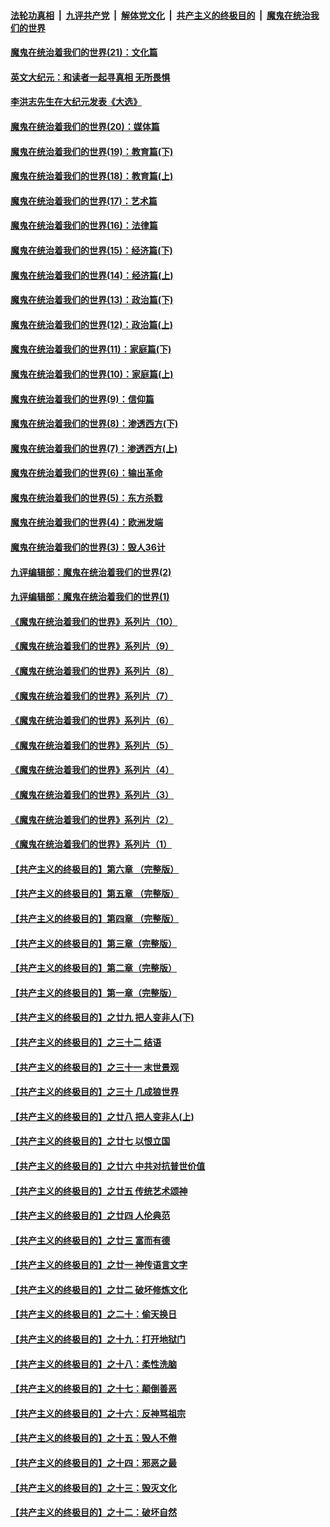 ####  [法轮功真相](../../../../basic/blob/master/README.md?t=01060231) &nbsp;|&nbsp; [九评共产党](../../../../9ping.md/blob/master/README.md?t=01060231) &nbsp;|&nbsp; [解体党文化](../../../../jtdwh.md/blob/master/README.md?t=01060231)  &nbsp;|&nbsp; [共产主义的终极目的](../../../../gczydzjmd.md/blob/master/README.md?t=01060231) &nbsp;|&nbsp; [魔鬼在统治我们的世界](../../../../mgztzwmdsj.md/blob/master/README.md?t=01060231) 

#### [魔鬼在统治着我们的世界(21)：文化篇](../pages/nsc422/n10597706.md?t=01060231) 

#### [英文大纪元：和读者一起寻真相 无所畏惧](../pages/nsc422/n12542027.md?t=01060231) 

#### [李洪志先生在大纪元发表《大选》](../pages/nsc422/n12534746.md?t=01060231) 

#### [魔鬼在统治着我们的世界(20)：媒体篇](../pages/nsc422/n10586579.md?t=01060231) 

#### [魔鬼在统治着我们的世界(19)：教育篇(下)](../pages/nsc422/n10564808.md?t=01060231) 

#### [魔鬼在统治着我们的世界(18)：教育篇(上)](../pages/nsc422/n10526970.md?t=01060231) 

#### [魔鬼在统治着我们的世界(17)：艺术篇](../pages/nsc422/n10499093.md?t=01060231) 

#### [魔鬼在统治着我们的世界(16)：法律篇](../pages/nsc422/n10485969.md?t=01060231) 

#### [魔鬼在统治着我们的世界(15)：经济篇(下)](../pages/nsc422/n10469975.md?t=01060231) 

#### [魔鬼在统治着我们的世界(14)：经济篇(上)](../pages/nsc422/n10457370.md?t=01060231) 

#### [魔鬼在统治着我们的世界(13)：政治篇(下)](../pages/nsc422/n10448270.md?t=01060231) 

#### [魔鬼在统治着我们的世界(12)：政治篇(上)](../pages/nsc422/n10444576.md?t=01060231) 

#### [魔鬼在统治着我们的世界(11)：家庭篇(下)](../pages/nsc422/n10440961.md?t=01060231) 

#### [魔鬼在统治着我们的世界(10)：家庭篇(上)](../pages/nsc422/n10435448.md?t=01060231) 

#### [魔鬼在统治着我们的世界(9)：信仰篇](../pages/nsc422/n10432159.md?t=01060231) 

#### [魔鬼在统治着我们的世界(8)：渗透西方(下)](../pages/nsc422/n10429603.md?t=01060231) 

#### [魔鬼在统治着我们的世界(7)：渗透西方(上)](../pages/nsc422/n10426013.md?t=01060231) 

#### [魔鬼在统治着我们的世界(6)：输出革命](../pages/nsc422/n10421536.md?t=01060231) 

#### [魔鬼在统治着我们的世界(5)：东方杀戮](../pages/nsc422/n10417707.md?t=01060231) 

#### [魔鬼在统治着我们的世界(4)：欧洲发端](../pages/nsc422/n10414890.md?t=01060231) 

#### [魔鬼在统治着我们的世界(3)：毁人36计](../pages/nsc422/n10411583.md?t=01060231) 

#### [九评编辑部：魔鬼在统治着我们的世界(2)](../pages/nsc422/n10410036.md?t=01060231) 

#### [九评编辑部：魔鬼在统治着我们的世界(1)](../pages/nsc422/n10406825.md?t=01060231) 

#### [《魔鬼在统治着我们的世界》系列片（10）](../pages/nsc422/n12292670.md?t=01060231) 

#### [《魔鬼在统治着我们的世界》系列片（9）](../pages/nsc422/n12290859.md?t=01060231) 

#### [《魔鬼在统治着我们的世界》系列片（8）](../pages/nsc422/n12287445.md?t=01060231) 

#### [《魔鬼在统治着我们的世界》系列片（7）](../pages/nsc422/n12283425.md?t=01060231) 

#### [《魔鬼在统治着我们的世界》系列片（6）](../pages/nsc422/n12282314.md?t=01060231) 

#### [《魔鬼在统治着我们的世界》系列片（5）](../pages/nsc422/n12281419.md?t=01060231) 

#### [《魔鬼在统治着我们的世界》系列片（4）](../pages/nsc422/n12274024.md?t=01060231) 

#### [《魔鬼在统治着我们的世界》系列片（3）](../pages/nsc422/n12271322.md?t=01060231) 

#### [《魔鬼在统治着我们的世界》系列片（2）](../pages/nsc422/n12269049.md?t=01060231) 

#### [《魔鬼在统治着我们的世界》系列片（1）](../pages/nsc422/n12267575.md?t=01060231) 

#### [【共产主义的终极目的】第六章 （完整版）](../pages/nsc422/n11428913.md?t=01060231) 

#### [【共产主义的终极目的】第五章 （完整版）](../pages/nsc422/n11428912.md?t=01060231) 

#### [【共产主义的终极目的】第四章 （完整版）](../pages/nsc422/n11428907.md?t=01060231) 

#### [【共产主义的终极目的】第三章（完整版）](../pages/nsc422/n11428848.md?t=01060231) 

#### [【共产主义的终极目的】第二章（完整版）](../pages/nsc422/n11428831.md?t=01060231) 

#### [【共产主义的终极目的】第一章（完整版）](../pages/nsc422/n11417651.md?t=01060231) 

#### [【共产主义的终极目的】之廿九 把人变非人(下)](../pages/nsc422/n11344140.md?t=01060231) 

#### [【共产主义的终极目的】之三十二 结语](../pages/nsc422/n11360535.md?t=01060231) 

#### [【共产主义的终极目的】之三十一 末世景观](../pages/nsc422/n11351129.md?t=01060231) 

#### [【共产主义的终极目的】之三十 几成狼世界](../pages/nsc422/n11348280.md?t=01060231) 

#### [【共产主义的终极目的】之廿八 把人变非人(上)](../pages/nsc422/n11340492.md?t=01060231) 

#### [【共产主义的终极目的】之廿七 以恨立国](../pages/nsc422/n11336944.md?t=01060231) 

#### [【共产主义的终极目的】之廿六 中共对抗普世价值](../pages/nsc422/n11324785.md?t=01060231) 

#### [【共产主义的终极目的】之廿五 传统艺术颂神](../pages/nsc422/n11296396.md?t=01060231) 

#### [【共产主义的终极目的】之廿四 人伦典范](../pages/nsc422/n11296397.md?t=01060231) 

#### [【共产主义的终极目的】之廿三 富而有德](../pages/nsc422/n11283598.md?t=01060231) 

#### [【共产主义的终极目的】之廿一 神传语言文字](../pages/nsc422/n11263265.md?t=01060231) 

#### [【共产主义的终极目的】之廿二 破坏修炼文化](../pages/nsc422/n11245728.md?t=01060231) 

#### [【共产主义的终极目的】之二十：偷天换日](../pages/nsc422/n11238846.md?t=01060231) 

#### [【共产主义的终极目的】之十九：打开地狱门](../pages/nsc422/n11206376.md?t=01060231) 

#### [【共产主义的终极目的】之十八：柔性洗脑](../pages/nsc422/n11199994.md?t=01060231) 

#### [【共产主义的终极目的】之十七：颠倒善恶](../pages/nsc422/n11179782.md?t=01060231) 

#### [【共产主义的终极目的】之十六：反神骂祖宗](../pages/nsc422/n11166798.md?t=01060231) 

#### [【共产主义的终极目的】之十五：毁人不倦](../pages/nsc422/n11166792.md?t=01060231) 

#### [【共产主义的终极目的】之十四：邪恶之最](../pages/nsc422/n11150249.md?t=01060231) 

#### [【共产主义的终极目的】之十三：毁灭文化](../pages/nsc422/n11135227.md?t=01060231) 

#### [【共产主义的终极目的】之十二：破坏自然](../pages/nsc422/n11135214.md?t=01060231) 

